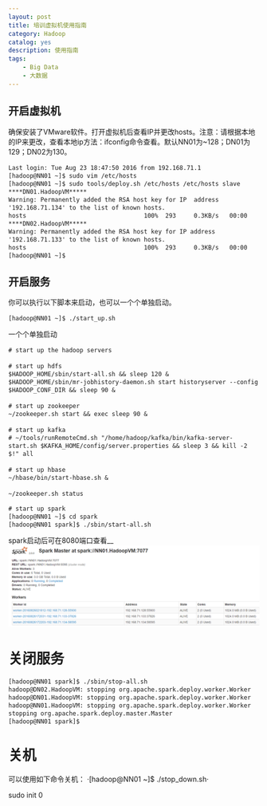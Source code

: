 ```yaml
---
layout: post
title: 培训虚拟机使用指南
category: Hadoop
catalog: yes
description: 使用指南
tags:
    - Big Data
    - 大数据
---
```

##   开启虚拟机

确保安装了VMware软件。打开虚拟机后查看IP并更改hosts。注意：请根据本地的IP来更改，查看本地ip方法：ifconfig命令查看。默认NN01为~128；DN01为129；DN02为130。

~~~
Last login: Tue Aug 23 18:47:50 2016 from 192.168.71.1
[hadoop@NN01 ~]$ sudo vim /etc/hosts
[hadoop@NN01 ~]$ sudo tools/deploy.sh /etc/hosts /etc/hosts slave
****DN01.HadoopVM*****
Warning: Permanently added the RSA host key for IP  address '192.168.71.134' to the list of known hosts.
hosts                                 100%  293     0.3KB/s   00:00
****DN02.HadoopVM*****
Warning: Permanently added the RSA host key for IP address '192.168.71.133' to the list of known hosts.
hosts                                 100%  293     0.3KB/s   00:00
[hadoop@NN01 ~]$
~~~

## 开启服务

你可以执行以下脚本来启动，也可以一个个单独启动。

~~~
[hadoop@NN01 ~]$ ./start_up.sh
~~~

一个个单独启动

~~~
# start up the hadoop servers

# start up hdfs
$HADOOP_HOME/sbin/start-all.sh && sleep 120 &
$HADOOP_HOME/sbin/mr-jobhistory-daemon.sh start historyserver --config $HADOOP_CONF_DIR && sleep 90 &

# start up zookeeper
~/zookeeper.sh start && exec sleep 90 &

# start up kafka
# ~/tools/runRemoteCmd.sh "/home/hadoop/kafka/bin/kafka-server-start.sh $KAFKA_HOME/config/server.properties && sleep 3 && kill -2 $!" all

# start up hbase
~/hbase/bin/start-hbase.sh &

~/zookeeper.sh status
~~~

~~~
# start up spark
[hadoop@NN01 ~]$ cd spark
[hadoop@NN01 spark]$ ./sbin/start-all.sh
~~~

spark启动后可在8080端口查看__![](/images/hadoop/spark_ui.png)

# 关闭服务

~~~
[hadoop@NN01 spark]$ ./sbin/stop-all.sh
hadoop@DN02.HadoopVM: stopping org.apache.spark.deploy.worker.Worker
hadoop@DN01.HadoopVM: stopping org.apache.spark.deploy.worker.Worker
hadoop@NN01.HadoopVM: stopping org.apache.spark.deploy.worker.Worker
stopping org.apache.spark.deploy.master.Master
[hadoop@NN01 spark]$
~~~

# 关机

可以使用如下命令关机：
·[hadoop@NN01 ~]$ ./stop_down.sh·


sudo init 0
